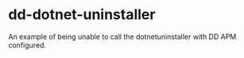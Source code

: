 # dd-dotnet-uninstaller

An example of being unable to call the dotnetuninstaller with DD APM configured.

